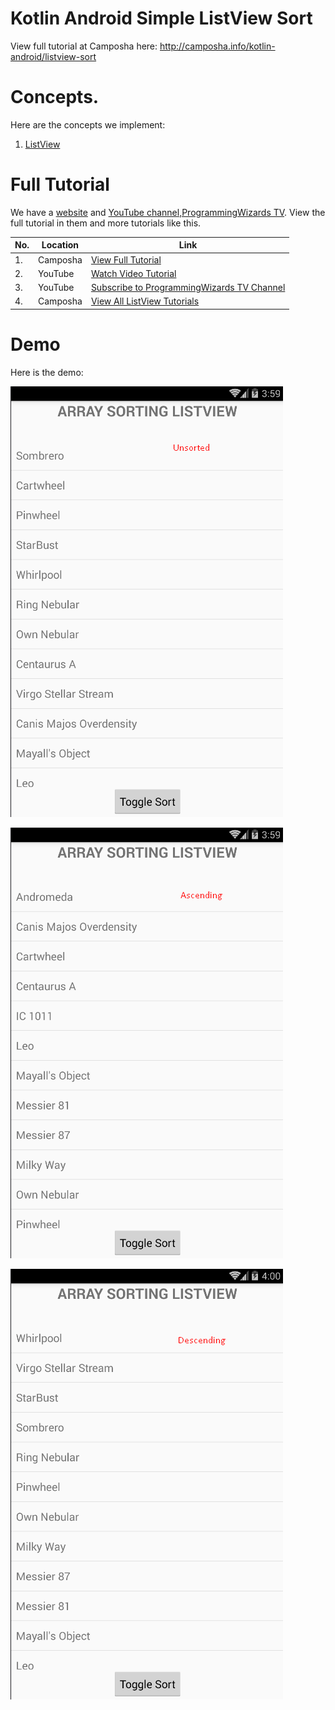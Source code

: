 # Kotlin Android Simple ListView Sort

View full tutorial at Camposha here: http://camposha.info/kotlin-android/listview-sort

# Concepts.

Here are the concepts we implement:

1. [ListView](https://camposha.info/android/listview)


# Full Tutorial

We have a [website](https://camposha.info) and [YouTube channel,ProgrammingWizards TV](http://www.youtube.com/c/programmingwizards). View the full tutorial in them and more tutorials
like this.


|No.|Location|Link|
|---|--------|---------|
|1.|Camposha|[View Full Tutorial](https://camposha.info/kotlin-android/listview-sort)|
|2.|YouTube |[Watch Video Tutorial](https://www.youtube.com/watch?v=O3OsH_Hpt1w) |
|3.|YouTube |[Subscribe to ProgrammingWizards TV Channel](https://www.youtube.com/c/programmingwizards) |
|4.|Camposha|[View All ListView Tutorials](https://camposha.info/android/listview)|

# Demo

Here is the demo:

![](/demo/demo1.png)

![](/demo/demo2.png)

![](/demo/demo3.png)
